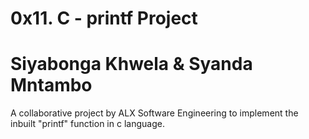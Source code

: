 # 0x11. C - printf Project

# Siyabonga Khwela & Syanda Mntambo

A collaborative project by ALX Software Engineering to implement the inbuilt "printf" function in c language.
